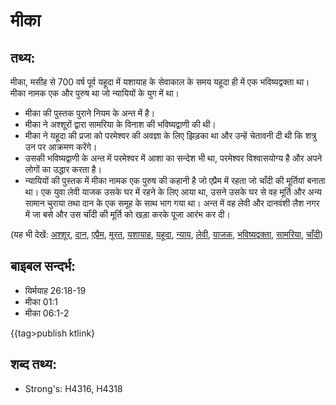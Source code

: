 # मीका #

## तथ्य: ##

मीका, मसीह से 700 वर्ष पूर्व यहूदा में यशायाह के सेवाकाल के समय यहूदा ही में एक भविष्यद्वक्ता था। मीका नामक एक और पुरुष था जो न्यायियों के युग में था।

* मीका की पुस्तक पुराने नियम के अन्त में है।
* मीका ने अश्शूरों द्वारा सामरिया के विनाश की भविष्यद्वाणी की थी।
* मीका ने यहूदा की प्रजा को परमेश्वर की अवज्ञा के लिए झिड़का था और उन्हें चेतावनी दी थी कि शत्रु उन पर आक्रमण करेंगे।
* उसकी भविष्यद्वाणी के अन्त में परमेश्वर में आशा का सन्देश भी था, परमेश्वर विश्वासयोग्य है और अपने लोगों का उद्धार करता है।
* न्यायियों की पुस्तक में मीका नामक एक पुरुष की कहानी है जो एप्रैम  में रहता जो चाँदी की मूर्तियां बनाता था। एक युवा लेवी याजक उसके घर में रहने के लिए आया था, उसने उसके घर से वह मूर्ति और अन्य सामान चुराया तथा दान के एक समूह के साथ भाग गया था। अन्त में वह लेवी और दानवंशी लैश नगर में जा बसे और उस चाँदी की मूर्ति को खड़ा करके पूजा आरंभ कर दी।

(यह भी देखें: [अश्शूर](../assyria.md), [दान](../dan.md), [एप्रैम](../ephraim.md), [मूरत](../idol.md), [यशायाह](../isaiah.md), [यहूदा](../kingdomofjudah.md), [न्याय](../judgeposition.md), [लेवी](../levite.md), [याजक](../priest.md), [भविष्यद्वक्ता](../prophet.md), [सामरिया](../samaria.md), [चाँदी](../silver.md))

## बाइबल सन्दर्भ: ##

* यिर्मयाह 26:18-19
* मीका 01:1
* मीका 06:1-2

{{tag>publish ktlink}

## शब्द तथ्य: ##

* Strong's: H4316, H4318
